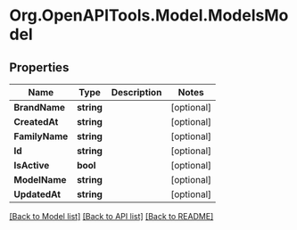 # Org.OpenAPITools.Model.ModelsModel

## Properties

Name | Type | Description | Notes
------------ | ------------- | ------------- | -------------
**BrandName** | **string** |  | [optional] 
**CreatedAt** | **string** |  | [optional] 
**FamilyName** | **string** |  | [optional] 
**Id** | **string** |  | [optional] 
**IsActive** | **bool** |  | [optional] 
**ModelName** | **string** |  | [optional] 
**UpdatedAt** | **string** |  | [optional] 

[[Back to Model list]](../README.md#documentation-for-models) [[Back to API list]](../README.md#documentation-for-api-endpoints) [[Back to README]](../README.md)

